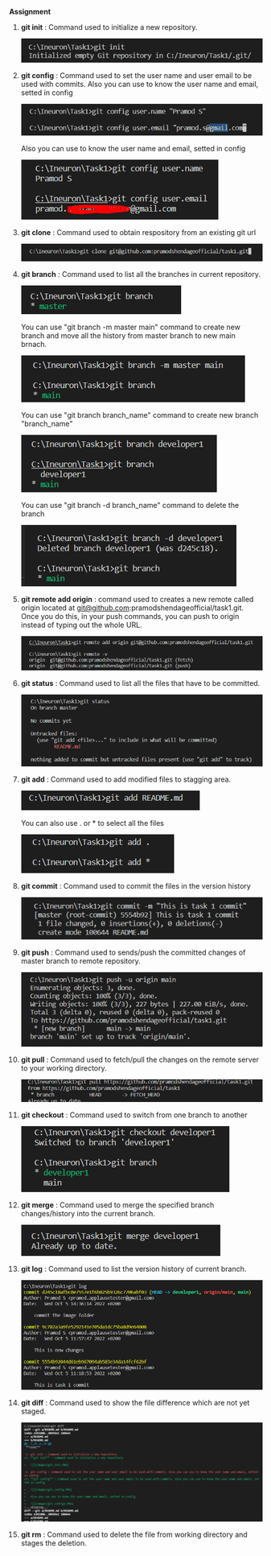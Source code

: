 **Assignment**

1. **git init** : Command used to initialize a new repository.

   ![](images/git_init.PNG)

2. **git config** : Command used to set the user name and user email to be used with commits. Also you can use to know the user name and email, setted in config

   ![](images/git_config.PNG)
   
   Also you can use to know the user name and email, setted in config
   
   ![](images/git_config1.PNG)

3. **git clone** : Command used to obtain respository from an existing git url

    ![](images/git_clone.PNG)

4. **git branch** : Command used to list all the branches in current repository.

    ![](images/git_branch.PNG)

    You can use "git branch -m master main" command to create new branch and move all the history from master branch to new main brnach.

    ![](images/git_branchmain.PNG)

    You can use "git branch branch_name" command to create new branch "branch_name"

    ![](images/git_branch1.PNG)

    You can use "git branch -d branch_name" command to delete the branch

    ![](images/git_branch2.PNG)


5. **git remote add origin** : command used to creates a new remote called origin located at git@github.com:pramodshendageofficial/task1.git. 
    Once you do this, in your push commands, you can push to origin instead of typing out the whole URL.

    ![](images/git_remoteaddorigin.PNG)

6. **git status** : Command used to list all the files that have to be committed.

    ![](images/git_status.PNG)

7. **git add** : Command used to add modified files to stagging area.

    ![](images/git_add.PNG)

   You can also use . or * to select all the files

    ![](images/git_add1.PNG)

8. **git commit** : Command used to commit the files in the version history

    ![](images/git_commit.PNG)

9. **git push** : Command used to sends/push the committed changes of master branch to remote repository.

    ![](images/git_push.PNG)

10. **git pull** : Command used to fetch/pull the changes on the remote server to your working directory.

    ![](images/git_pull.PNG)

11. **git checkout** : Command used to switch from one branch to another

    ![](images/git_checkout.PNG)

12. **git merge** : Command used to merge the specified branch changes/history into the current branch.

    ![](images/git_merge.PNG)
    
13. **git log** : Command used to list the version history of current branch.

    ![](images/git_log.PNG)

14. **git diff** : Command used to show the file difference which are not yet staged.
    
    ![](images/git_diff.PNG)

15. **git rm** : Command used to delete the file from working directory and stages the deletion.


